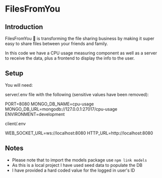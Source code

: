 # FilesFromYou

## Introduction

FilesFromYou 🚀 is transforming the file sharing business by making it super easy to share files between your friends and family.

In this code we have a CPU usage measuring component as well as a server to receive the data, plus a frontend to display the info to the user.

## Setup
You will need:

server/.env file with the following (sensitive values have been removed):

PORT=8080
MONGO_DB_NAME=cpu-usage
MONGO_DB_URL=mongodb://127.0.0.1:27017/cpu-usage
ENVIRONMENT=development

client/.env

WEB_SOCKET_URL=ws://localhost:8080
HTTP_URL=http://localhost:8080

## Notes
- Please note that to import the models package use `npm link models`
- As this is a local project I have used seed data to populate the DB
- I have provided a hard coded value for the logged in user's ID